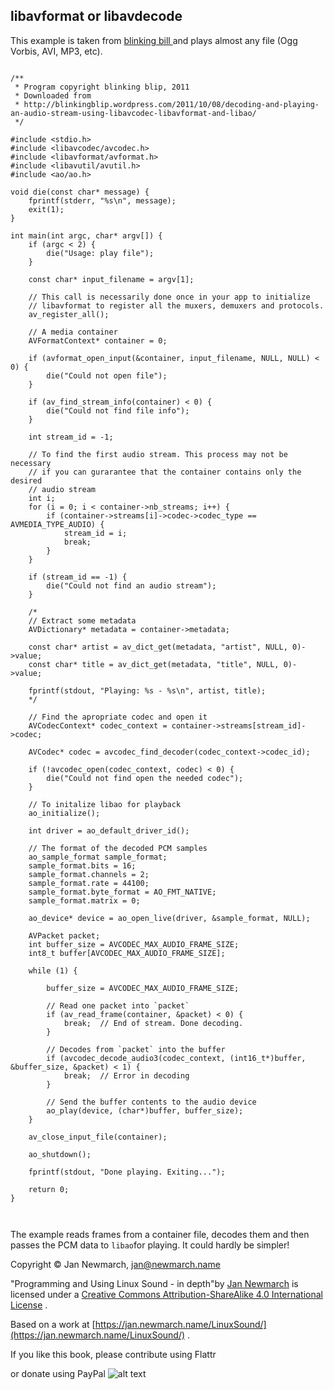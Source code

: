 
##  libavformat or libavdecode 


This example is taken from [
	blinking bill
      ]( http://blinkingblip.wordpress.com/2011/10/08/decoding-and-playing-an-audio-stream-using-libavcodec-libavformat-and-libao/) and plays almost any file (Ogg Vorbis, AVI, MP3, etc).

```

/**
 * Program copyright blinking blip, 2011
 * Downloaded from 
 * http://blinkingblip.wordpress.com/2011/10/08/decoding-and-playing-an-audio-stream-using-libavcodec-libavformat-and-libao/
 */

#include <stdio.h>
#include <libavcodec/avcodec.h>
#include <libavformat/avformat.h>
#include <libavutil/avutil.h>
#include <ao/ao.h>
 
void die(const char* message) {
    fprintf(stderr, "%s\n", message);
    exit(1);
}
 
int main(int argc, char* argv[]) {
    if (argc < 2) {
        die("Usage: play file");
    }
 
    const char* input_filename = argv[1];
 
    // This call is necessarily done once in your app to initialize
    // libavformat to register all the muxers, demuxers and protocols.
    av_register_all();
 
    // A media container
    AVFormatContext* container = 0;
 
    if (avformat_open_input(&container, input_filename, NULL, NULL) < 0) {
        die("Could not open file");
    }
 
    if (av_find_stream_info(container) < 0) {
        die("Could not find file info");
    }
 
    int stream_id = -1;
 
    // To find the first audio stream. This process may not be necessary
    // if you can gurarantee that the container contains only the desired
    // audio stream
    int i;
    for (i = 0; i < container->nb_streams; i++) {
        if (container->streams[i]->codec->codec_type == AVMEDIA_TYPE_AUDIO) {
            stream_id = i;
            break;
        }
    }
 
    if (stream_id == -1) {
        die("Could not find an audio stream");
    }

    /* 
    // Extract some metadata
    AVDictionary* metadata = container->metadata;
 
    const char* artist = av_dict_get(metadata, "artist", NULL, 0)->value;
    const char* title = av_dict_get(metadata, "title", NULL, 0)->value;
 
    fprintf(stdout, "Playing: %s - %s\n", artist, title);
    */

    // Find the apropriate codec and open it
    AVCodecContext* codec_context = container->streams[stream_id]->codec;
 
    AVCodec* codec = avcodec_find_decoder(codec_context->codec_id);
 
    if (!avcodec_open(codec_context, codec) < 0) {
        die("Could not find open the needed codec");
    }
 
    // To initalize libao for playback
    ao_initialize();
 
    int driver = ao_default_driver_id();
 
    // The format of the decoded PCM samples
    ao_sample_format sample_format;
    sample_format.bits = 16;
    sample_format.channels = 2;
    sample_format.rate = 44100;
    sample_format.byte_format = AO_FMT_NATIVE;
    sample_format.matrix = 0;
 
    ao_device* device = ao_open_live(driver, &sample_format, NULL);
 
    AVPacket packet;
    int buffer_size = AVCODEC_MAX_AUDIO_FRAME_SIZE;
    int8_t buffer[AVCODEC_MAX_AUDIO_FRAME_SIZE];
 
    while (1) {
 
        buffer_size = AVCODEC_MAX_AUDIO_FRAME_SIZE;
 
        // Read one packet into `packet`
        if (av_read_frame(container, &packet) < 0) {
            break;  // End of stream. Done decoding.
        }
 
        // Decodes from `packet` into the buffer
        if (avcodec_decode_audio3(codec_context, (int16_t*)buffer, &buffer_size, &packet) < 1) {
            break;  // Error in decoding
        }
 
        // Send the buffer contents to the audio device
        ao_play(device, (char*)buffer, buffer_size);
    }
 
    av_close_input_file(container);
 
    ao_shutdown();
 
    fprintf(stdout, "Done playing. Exiting...");
 
    return 0;
}

      
```


The example reads frames from a container file,
      decodes them and then passes the PCM data to `libao`for playing. It could hardly be simpler!


Copyright © Jan Newmarch, jan@newmarch.name





"Programming and Using Linux Sound - in depth"by [Jan Newmarch](https://jan.newmarch.name) is licensed under a [Creative Commons Attribution-ShareAlike 4.0 International License](http://creativecommons.org/licenses/by-sa/4.0/) .


Based on a work at [https://jan.newmarch.name/LinuxSound/](https://jan.newmarch.name/LinuxSound/) .


If you like this book, please contribute using Flattr


or donate using PayPal
![alt text](https://www.paypalobjects.com/WEBSCR-640-20110401-1/en_AU/i/scr/pixel.gif)
